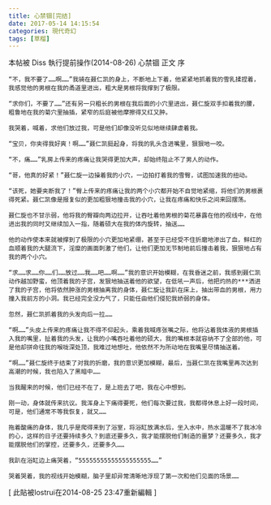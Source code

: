 ```yaml
---
title: 心禁锢[完结]
date: 2017-05-14 14:15:54
categories: 現代奇幻
tags: [草榴]
---
```

本帖被 Diss 執行提前操作(2014-08-26)
心禁锢 正文 序      

    “不，我不要了……啊……”我骑在聂仁凯的身上，不断地上下着，他紧紧地抓着我的雪乳揉捏着，我感觉他的男根在我的甬道里进出，粗大是男根将我撑到了极限。

    “求你们，不要了……”还有另一只粗长的男根在我后面的小穴里进出，聂仁旋双手扣着我的腰，粗鲁地在我的菊穴里抽插，紧窄的后庭被他摩擦得又红又肿。

    我哭着，喊着，求他们放过我，可是他们却像没听见似地继续肆虐着我。

    “宝贝，你夹得我好爽！啊……”聂仁凯挺起身，将我的乳头含进嘴里，狠狠地一咬。

    “不，痛……”乳房上传来的疼痛让我哭得更加大声，却始终阻止不了男人的动作。

    “哥，他真的好紧！”聂仁旋一边操着我的小穴，一边拍打着我的雪臀，试图加速我的扭动。

    “该死，她要夹断我了！”臀上传来的疼痛让我的两个小穴都开始不自觉地紧缩，将他们的男根裹得死紧。聂仁凯像是报复似的更加粗狠地撞击我的小穴，让我在疼痛和快乐之间来回摆荡。

    聂仁旋也不甘示弱，他将我的臀瓣向两边拉开，让吞吐着他男根的菊花暴露在他的视线中，在他进出我的同时又继续加入一指，随着硕大在我的体内旋转，抽送……

    他的动作使本来就被撑到了极限的小穴更加地紧绷，甚至于已经受不住折磨地渗出了血，鲜红的血顺着我的大腿流下，淫糜的画面刺激了他们，让他们更加无节制地前后撞击着我，狠狠地占有我的两个小穴。

    “求……求……你……们……放过……我……吧……啊……”我的意识开始模糊，在我昏迷之前，我感到聂仁凯动作越加野蛮，他顶着我的子宫，发狠地抽送着他的欲望，在低吼一声后，他把灼热的***洒进了我的子宫，他将依然肿涨的男根抽离我的身体，聂仁旋让我趴在床上，抽出带血的男根，用力撞入我前方的小洞。我已经完全没力气了，只能任由他们侵犯我娇弱的身体。

    忽然，聂仁凯抓着我的头发向后一拉……

    “啊……”头皮上传来的疼痛让我不得不仰起头，乘着我喊疼张嘴之际，他将沾着我体液的男根插入我的嘴里，扯着我的头发，让我的小嘴吞吐着他的硕大，我的嘴根本就容纳不了全部的他，可是他却拼命往我的喉咙深处顶，我难过地想吐，他依然不为所动地在我嘴里尽情抽送着。

    “啊……”聂仁旋终于结束了对我的折磨，我的意识更加模糊，最后，当聂仁凯在我嘴里再次达到高潮的时候，我也陷入了黑暗中……

    当我醒来的时候，他们已经不在了，是上班去了吧，我在心中想到。

    刚一动，身体就传来抗议。我浑身上下痛得要死，他们每次要过我，我都得休息上好一段时间，可是，他们通常不等我恢复，就又……

    拖着酸痛的身体，我几乎是爬得来到了浴室，将浴缸放满水后，坐入水中，热水温暖不了我冰冷的心，这样的日子还要持续多久？到底还要多久，我才能摆脱他们制造的噩梦？还要多久，我才能摆脱他们的掌控，还要多久，还要多久……

    我趴在浴缸边上痛哭着，“55555555555555555555……”

    哭着哭着，我的视线开始模糊，脑子里却异常清晰地浮现了第一次和他们见面的场景……


[ 此貼被lostrui在2014-08-25 23:47重新編輯 ]